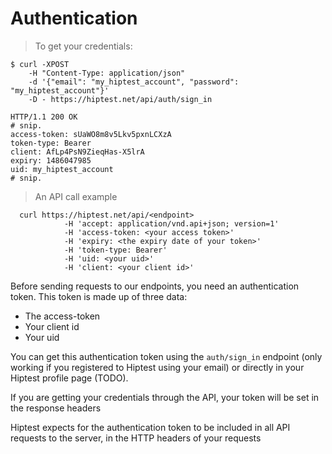 # Authentication

> To get your credentials:

```shell
$ curl -XPOST 
    -H "Content-Type: application/json"
    -d '{"email": "my_hiptest_account", "password": "my_hiptest_account"}'
    -D - https://hiptest.net/api/auth/sign_in

HTTP/1.1 200 OK
# snip.
access-token: sUaWO8m8v5Lkv5pxnLCXzA
token-type: Bearer
client: AfLp4PsN9ZieqHas-X5lrA
expiry: 1486047985
uid: my_hiptest_account 
# snip.

```

> An API call example

```shell
  curl https://hiptest.net/api/<endpoint>
            -H 'accept: application/vnd.api+json; version=1'
            -H 'access-token: <your access token>'
            -H 'expiry: <the expiry date of your token>'
            -H 'token-type: Bearer'
            -H 'uid: <your uid>'
            -H 'client: <your client id>'
```


Before sending requests to our endpoints, you need an authentication token.
This token is made up of three data:

* The access-token
* Your client id
* Your uid

You can get this authentication token using the `auth/sign_in` endpoint 
(only working if you registered to Hiptest using your email) or directly
in your Hiptest profile page (TODO).

<aside class="notice">
  If you are getting your credentials through the API, your token will be set
  in the response headers
</aside>

 Hiptest expects for the authentication token to be included in all API requests
 to the server, in the HTTP headers of your requests

